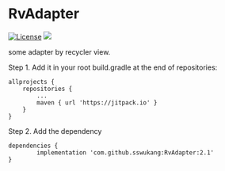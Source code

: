 # RvAdapter
[![License](https://img.shields.io/badge/license-Apache%202-green.svg)](https://www.apache.org/licenses/LICENSE-2.0)
[![](https://jitpack.io/v/sswukang/RvAdapter.svg)](https://jitpack.io/#sswukang/RvAdapter)

some adapter by recycler view.

Step 1. Add it in your root build.gradle at the end of repositories:

	allprojects {
		repositories {
			...
			maven { url 'https://jitpack.io' }
		}
	}
Step 2. Add the dependency

	dependencies {
	        implementation 'com.github.sswukang:RvAdapter:2.1'
	}
  
